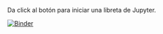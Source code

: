 Da click al botón para iniciar una libreta de Jupyter.

[![Binder](https://mybinder.org/badge_logo.svg)](https://mybinder.org/v2/gh/rvf0068/pyamoebas/master)
